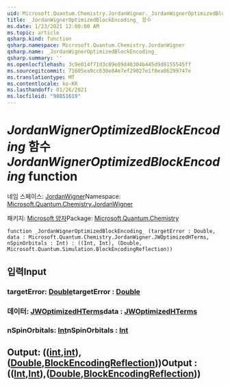 ```yaml
---
uid: Microsoft.Quantum.Chemistry.JordanWigner._JordanWignerOptimizedBlockEncoding_
title: _JordanWignerOptimizedBlockEncoding_ 함수
ms.date: 1/23/2021 12:00:00 AM
ms.topic: article
qsharp.kind: function
qsharp.namespace: Microsoft.Quantum.Chemistry.JordanWigner
qsharp.name: _JordanWignerOptimizedBlockEncoding_
qsharp.summary: ''
ms.openlocfilehash: 3c9e014f71d3c89e89d48304b445d9d8155545ff
ms.sourcegitcommit: 71605ea9cc630e84e7ef29027e1f0ea06299747e
ms.translationtype: MT
ms.contentlocale: ko-KR
ms.lasthandoff: 01/26/2021
ms.locfileid: "98851619"
---
```

# <a name="_jordanwigneroptimizedblockencoding_-function"></a><span data-ttu-id="1c641-102">_JordanWignerOptimizedBlockEncoding_ 함수</span><span class="sxs-lookup"><span data-stu-id="1c641-102">_JordanWignerOptimizedBlockEncoding_ function</span></span>

<span data-ttu-id="1c641-103">네임 스페이스: [JordanWigner](xref:Microsoft.Quantum.Chemistry.JordanWigner)</span><span class="sxs-lookup"><span data-stu-id="1c641-103">Namespace: [Microsoft.Quantum.Chemistry.JordanWigner](xref:Microsoft.Quantum.Chemistry.JordanWigner)</span></span>

<span data-ttu-id="1c641-104">패키지: [Microsoft 양자](https://nuget.org/packages/Microsoft.Quantum.Chemistry)</span><span class="sxs-lookup"><span data-stu-id="1c641-104">Package: [Microsoft.Quantum.Chemistry](https://nuget.org/packages/Microsoft.Quantum.Chemistry)</span></span>




```qsharp
function _JordanWignerOptimizedBlockEncoding_ (targetError : Double, data : Microsoft.Quantum.Chemistry.JordanWigner.JWOptimizedHTerms, nSpinOrbitals : Int) : ((Int, Int), (Double, Microsoft.Quantum.Simulation.BlockEncodingReflection))
```


## <a name="input"></a><span data-ttu-id="1c641-105">입력</span><span class="sxs-lookup"><span data-stu-id="1c641-105">Input</span></span>

### <a name="targeterror--double"></a><span data-ttu-id="1c641-106">targetError: [Double](xref:microsoft.quantum.lang-ref.double)</span><span class="sxs-lookup"><span data-stu-id="1c641-106">targetError : [Double](xref:microsoft.quantum.lang-ref.double)</span></span>




### <a name="data--jwoptimizedhterms"></a><span data-ttu-id="1c641-107">데이터: [JWOptimizedHTerms](xref:Microsoft.Quantum.Chemistry.JordanWigner.JWOptimizedHTerms)</span><span class="sxs-lookup"><span data-stu-id="1c641-107">data : [JWOptimizedHTerms](xref:Microsoft.Quantum.Chemistry.JordanWigner.JWOptimizedHTerms)</span></span>




### <a name="nspinorbitals--int"></a><span data-ttu-id="1c641-108">nSpinOrbitals: [Int](xref:microsoft.quantum.lang-ref.int)</span><span class="sxs-lookup"><span data-stu-id="1c641-108">nSpinOrbitals : [Int](xref:microsoft.quantum.lang-ref.int)</span></span>





## <a name="output--intintdoubleblockencodingreflection"></a><span data-ttu-id="1c641-109">Output: (([int](xref:microsoft.quantum.lang-ref.int),[int](xref:microsoft.quantum.lang-ref.int)), ([Double](xref:microsoft.quantum.lang-ref.double),[BlockEncodingReflection](xref:Microsoft.Quantum.Simulation.BlockEncodingReflection)))</span><span class="sxs-lookup"><span data-stu-id="1c641-109">Output : (([Int](xref:microsoft.quantum.lang-ref.int),[Int](xref:microsoft.quantum.lang-ref.int)),([Double](xref:microsoft.quantum.lang-ref.double),[BlockEncodingReflection](xref:Microsoft.Quantum.Simulation.BlockEncodingReflection)))</span></span>

